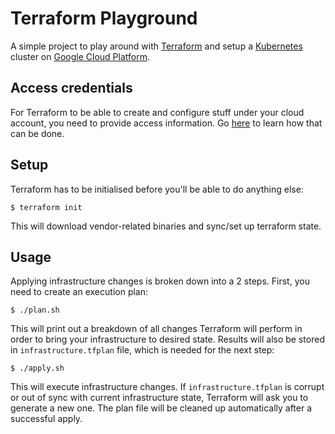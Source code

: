 # Terraform Playground

A simple project to play around with [Terraform](https://terraform.io/) and setup a [Kubernetes](https://kubernetes.io/) cluster on [Google Cloud Platform](https://cloud.google.com/).

## Access credentials

For Terraform to be able to create and configure stuff under your cloud account, you need to provide access information. Go [here](https://www.terraform.io/docs/providers/google/getting_started.html#adding-credentials) to learn how that can be done.

## Setup

Terraform has to be initialised before you'll be able to do anything else:

```
$ terraform init
```

This will download vendor-related binaries and sync/set up terraform state.

## Usage  

Applying infrastructure changes is broken down into a 2 steps. First, you need to create an execution plan:

```
$ ./plan.sh
``` 

This will print out a breakdown of all changes Terraform will perform in order to bring your infrastructure to desired state. Results will also be stored in `infrastructure.tfplan` file, which is needed for the next step:

```
$ ./apply.sh
``` 

This will execute infrastructure changes. If `infrastructure.tfplan` is corrupt or out of sync with current infrastructure state, Terraform will ask you to generate a new one. The plan file will be cleaned up automatically after a successful apply.
